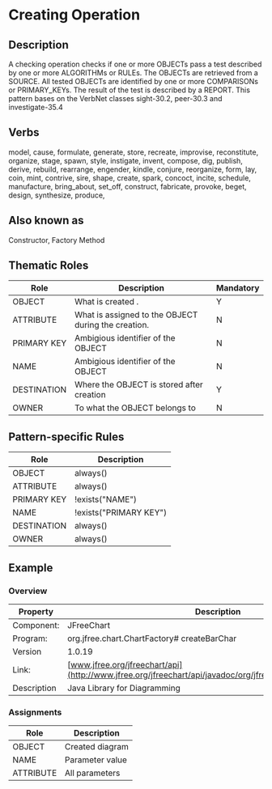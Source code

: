 # Creating Operation 

## Description 
A checking operation checks if one or more OBJECTs pass a test described by one or more ALGORITHMs or RULEs. The OBJECTs are retrieved from a SOURCE. All tested OBJECTs are identified by one or more COMPARISONs or PRIMARY_KEYs. The result of the test is described by a REPORT. This pattern bases on the VerbNet classes sight-30.2, peer-30.3 and investigate-35.4

## Verbs
model, cause, formulate, generate, store, recreate, improvise, reconstitute, organize, stage, spawn, style, instigate, invent, compose, dig, publish, derive, rebuild, rearrange, engender, kindle, conjure, reorganize, form, lay, coin, mint, contrive, sire, shape, create, spark, concoct, incite, schedule, manufacture, bring_about, set_off, construct, fabricate, provoke, beget, design, synthesize, produce,

## Also known as
Constructor, Factory Method

## Thematic Roles

|  Role            | Description                                            |Mandatory
|------------------|--------------------------------------------------------|---------
|OBJECT            | What is created .                                      | Y
|ATTRIBUTE         | What is assigned to the OBJECT during the creation.    | N
|PRIMARY KEY       | Ambigious identifier of the OBJECT                     | N
|NAME              | Ambigious identifier of the OBJECT                     | N
|DESTINATION       | Where the OBJECT is stored after creation              | Y
|OWNER             | To what the OBJECT belongs to                          | N

## Pattern-specific Rules

|  Role            | Description                                            
|------------------|--------------------------------------------------------
|OBJECT            | always()
|ATTRIBUTE         | always()
|PRIMARY KEY       | !exists("NAME")
|NAME              | !exists("PRIMARY KEY")
|DESTINATION       | always()
|OWNER             | always()

## Example

### Overview

| Property          | Description
|-------------------|--------------------------------------------------------
|Component:         | JFreeChart
|Program:           | org.jfree.chart.ChartFactory# createBarChar
|Version            | 1.0.19
|Link:              | [www.jfree.org/jfreechart/api](http://www.jfree.org/jfreechart/api/javadoc/org/jfree/chart/ChartFactory.html)
|Description        | Java Library for Diagramming

### Assignments

|  Role            | Description                                            
|------------------|--------------------------------------------------------
|OBJECT            | Created diagram
|NAME              | Parameter value
|ATTRIBUTE         | All parameters
